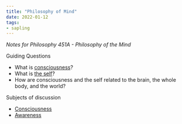 ```yaml
---
title: "Philosophy of Mind"
date: 2022-01-12
tags:
- sapling
---
```


*Notes for Philosophy 451A - Philosophy of the Mind*

Guiding Questions
- What is [consciousness](thoughts/consciousness.md)?  
- What is [the self](thoughts/the%20Self.md)?  
- How are consciousness and the self related to the brain, the whole body, and the world?

Subjects of discussion
- [Consciousness](thoughts/consciousness.md)
- [Awareness](thoughts/awareness.md)